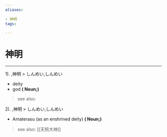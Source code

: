 ```yaml
---
aliases:
    
- 神明
tags:
    
---
```


# 神明
---
1).
,神明 > しんめい,しんめい

- deity
- god
**( Noun;)**
> see also: 
            
2).
,神明 > しんめい,しんめい

- Amaterasu (as an enshrined deity)
**( Noun;)**
> see also:  [[天照大神]]
            